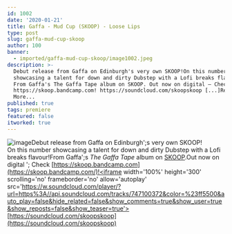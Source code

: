 ```yaml
---
id: 1002
date: '2020-01-21'
title: Gaffa - Mud Cup (SKOOP) - Loose Lips
type: post
slug: gaffa-mud-cup-skoop
author: 100
banner:
  - imported/gaffa-mud-cup-skoop/image1002.jpeg
description: >-
  Debut release from Gaffa on Edinburgh's very own SKOOP!On this number
  showcasing a talent for down and dirty Dubstep with a Lofi breaks flavour!
  From Gaffa's The Gaffa Tape album on SKOOP. Out now on digital – Check
  https://skoop.bandcamp.com! https://soundcloud.com/skoopskoop [...]Read
  More...
published: true
tags: premiere
featured: false
itworked: true
---
```

![image](../imported/gaffa-mud-cup-skoop/image1002.jpeg)Debut release from Gaffa on Edinburgh';s very own SKOOP!  
On this number showcasing a talent for down and dirty Dubstep with a Lofi breaks flavour!From Gaffa';s _The Gaffa Tape_ album on [SKOOP](https://skoop.bandcamp.com).Out now on digital '; Check [](https://skoop.bandcamp.com/)[https://skoop.bandcamp.com](https://skoop.bandcamp.com/)!<iframe width='100%' height='300' scrolling='no' frameborder='no' allow='autoplay' src='https://w.soundcloud.com/player/?url=https%3A//api.soundcloud.com/tracks/747100372&color=%23ff5500&auto_play=false&hide_related=false&show_comments=true&show_user=true&show_reposts=false&show_teaser=true'></iframe>[](https://soundcloud.com/skoopskoop)[https://soundcloud.com/skoopskoop](https://soundcloud.com/skoopskoop)